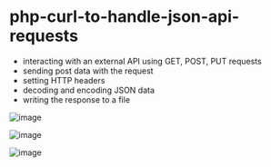 # php-curl-to-handle-json-api-requests

- interacting with an external API using GET, POST, PUT requests
- sending post data with the request
- setting HTTP headers
- decoding and encoding JSON data
- writing the response to a file

![image](https://user-images.githubusercontent.com/99461347/225122879-ea1bb035-4359-4ce8-bf44-bbff004b94a0.png)

![image](https://user-images.githubusercontent.com/99461347/225122995-3f4f6676-477b-4823-b67c-c8adc7ca5c2c.png)

![image](https://user-images.githubusercontent.com/99461347/225123033-0f019f1e-6652-4de8-af10-95394664e353.png)


